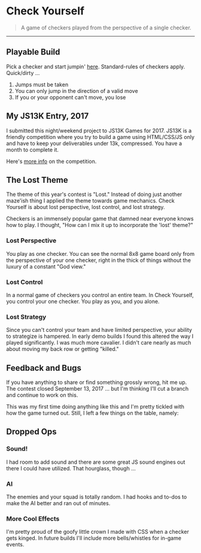 # Check Yourself

> A game of checkers played from the perspective of a single checker.

--------------------------------

## Playable Build

Pick a checker and start jumpin' [here](https://phillipluther.github.io/check-yourself/). Standard-rules of checkers apply. Quick/dirty ...

1. Jumps must be taken
2. You can only jump in the direction of a valid move
3. If you or your opponent can't move, you lose

## My JS13K Entry, 2017

I submitted this night/weekend project to JS13K Games for 2017. JS13K is a friendly competition where you try to build a game using HTML/CSS/JS only and have to keep your deliverables under 13k, compressed. You have a month to complete it.

Here's [more info](http://js13kgames.com/) on the competition.

## The Lost Theme

The theme of this year's contest is "Lost." Instead of doing just another maze'ish thing I applied the theme towards game mechanics. Check Yourself is about lost perspective, lost control, and lost strategy.

Checkers is an immensely popular game that damned near everyone knows how to play. I thought, "How can I mix it up to incorporate the 'lost' theme?"

### Lost Perspective

You play as one checker. You can see the normal 8x8 game board only from the perspective of your one checker, right in the thick of things without the luxury of a constant "God view."

### Lost Control

In a normal game of checkers you control an entire team. In Check Yourself, you control your one checker. You play as you, and you alone.

### Lost Strategy

Since you can't control your team and have limited perspective, your ability to strategize is hampered. In early demo builds I found this altered the way I played significantly. I was much more cavalier. I didn't care nearly as much about moving my back row or getting "killed."

## Feedback and Bugs

If you have anything to share or find something grossly wrong, hit me up. The contest closed September 13, 2017 ... but I'm thinking I'll cut a branch and continue to work on this.

This was my first time doing anything like this and I'm pretty tickled with how the game turned out. Still, I left a few things on the table, namely:

## Dropped Ops

### Sound!

I had room to add sound and there are some great JS sound engines out there I could have utilized. That hourglass, though ...

### AI

The enemies and your squad is totally random. I had hooks and to-dos to make the AI better and ran out of minutes.

### More Cool Effects

I'm pretty proud of the goofy little crown I made with CSS when a checker gets kinged. In future builds I'll include more bells/whistles for in-game events.
